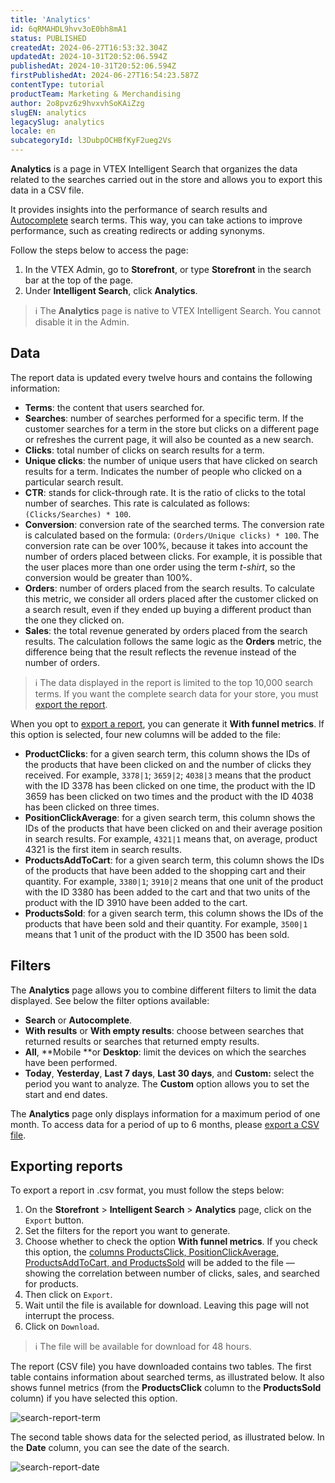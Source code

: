 ```yaml
---
title: 'Analytics'
id: 6qRMAHDL9hvv3oE0bh8mA1
status: PUBLISHED
createdAt: 2024-06-27T16:53:32.304Z
updatedAt: 2024-10-31T20:52:06.594Z
publishedAt: 2024-10-31T20:52:06.594Z
firstPublishedAt: 2024-06-27T16:54:23.587Z
contentType: tutorial
productTeam: Marketing & Merchandising
author: 2o8pvz6z9hvxvhSoKAiZzg
slugEN: analytics
legacySlug: analytics
locale: en
subcategoryId: l3DubpOCHBfKyF2ueg2Vs
---
```


**Analytics** is a page in VTEX Intelligent Search that organizes the data related to the searches carried out in the store and allows you to export this data in a CSV file.

It provides insights into the performance of search results and [Autocomplete](https://help.vtex.com/en/tracks/vtex-intelligent-search--19wrbB7nEQcmwzDPl1l4Cb/4gXFsEWjF7QF7UtI2GAvhL?&utm_source=autocomplete) search terms. This way, you can take actions to improve performance, such as creating redirects or adding synonyms.

Follow the steps below to access the page:

1. In the VTEX Admin, go to **Storefront**, or type **Storefront** in the search bar at the top of the page.
2. Under __Intelligent Search__, click __Analytics__. 

> ℹ️ The **Analytics** page is native to VTEX Intelligent Search. You cannot disable it in the Admin.

## Data

The report data is updated every twelve hours and contains the following information:

* **Terms**: the content that users searched for.
* **Searches**: number of searches performed for a specific term. If the customer searches for a term in the store but clicks on a different page or refreshes the current page, it will also be counted as a new search.
* **Clicks**: total number of clicks on search results for a term.
* **Unique clicks**: the number of unique users that have clicked on search results for a term. Indicates the number of people who clicked on a particular search result.
* **CTR**: stands for click-through rate. It is the ratio of clicks to the total number of searches. This rate is calculated as follows: `(Clicks/Searches) * 100`.
* **Conversion**: conversion rate of the searched terms. The conversion rate is calculated based on the formula: `(Orders/Unique clicks) * 100`. The conversion rate can be over 100%, because it takes into account the number of orders placed between clicks. For example, it is possible that the user places more than one order using the term _t-shirt_, so the conversion would be greater than 100%.
* **Orders**: number of orders placed from the search results. To calculate this metric, we consider all orders placed after the customer clicked on a search result, even if they ended up buying a different product than the one they clicked on.
* **Sales**: the total revenue generated by orders placed from the search results. The calculation follows the same logic as the **Orders** metric, the difference being that the result reflects the revenue instead of the number of orders.

> ℹ️ The data displayed in the report is limited to the top 10,000 search terms. If you want the complete search data for your store, you must [export the report](https://help.vtex.com/en/tracks/vtex-intelligent-search--19wrbB7nEQcmwzDPl1l4Cb/3JcuptYAkwr1GLZEM3IQ2m#exporting-reports).

When you opt to [export a report](#exporting-reports), you can generate it **With funnel metrics**. If this option is selected, four new columns will be added to the file:

* **ProductClicks**: for a given search term, this column shows the IDs of the products that have been clicked on and the number of clicks they received. For example, `3378|1`; `3659|2`; `4038|3` means that the product with the ID 3378 has been clicked on one time, the product with the ID 3659 has been clicked on two times and the product with the ID 4038 has been clicked on three times.
* **PositionClickAverage**: for a given search term, this column shows the IDs of the products that have been clicked on and their average position in search results. For example, `4321|1` means that, on average, product 4321 is the first item in search results.
* **ProductsAddToCart**: for a given search term, this column shows the IDs of the products that have been added to the shopping cart and their quantity. For example, `3380|1`; `3910|2` means that one unit of the product with the ID 3380 has been added to the cart and that two units of the product with the ID 3910 have been added to the cart.
* **ProductsSold**: for a given search term, this column shows the IDs of the products that have been sold and their quantity. For example, `3500|1` means that 1 unit of the product with the ID 3500 has been sold.

## Filters

The **Analytics** page allows you to combine different filters to limit the data displayed. See below the filter options available:

*   **Search** or **Autocomplete**.
*   **With results** or **With empty results**: choose between searches that returned results or searches that returned empty results.
*   **All**, **Mobile **or **Desktop**: limit the devices on which the searches have been performed.
*   **Today**, **Yesterday**, **Last 7 days**, **Last 30 days**, and **Custom:** select the period you want to analyze. The **Custom** option allows you to set the start and end dates.

The **Analytics** page only displays information for a maximum period of one month. To access data for a period of up to 6 months, please [export a CSV file](#exporting-reports).

## Exporting reports

To export a report in .csv format, you must follow the steps below:

1. On the **Storefront** > **Intelligent Search** > **Analytics** page, click on the `Export` button.
2. Set the filters for the report you want to generate.
3. Choose whether to check the option **With funnel metrics**. If you check this option, the [columns ProductsClick, PositionClickAverage, ProductsAddToCart, and ProductsSold](#data) will be added to the file — showing the correlation between number of clicks, sales, and searched for products.
4. Then click on `Export`.
5. Wait until the file is available for download. Leaving this page will not interrupt the process.
6. Click on `Download`.

> ℹ️ The file will be available for download for 48 hours.

The report (CSV file) you have downloaded contains two tables. The first table contains information about searched terms, as illustrated below. It also shows funnel metrics (from the **ProductsClick** column to the **ProductsSold** column) if you have selected this option.

![search-report-term](//images.ctfassets.net/alneenqid6w5/5b8DWfBkXE9hZzugQ2LoaP/a16b574485adf9cb41ab258a3c169881/search-report-term.png)

The second table shows data for the selected period, as illustrated below. In the __Date__ column, you can see the date of the search.

![search-report-date](//images.ctfassets.net/alneenqid6w5/1B1hwv5X36tvAv4Nt2Nxz1/354c3c4357d578dc2492b89a78c2a272/search-report-date.png)

